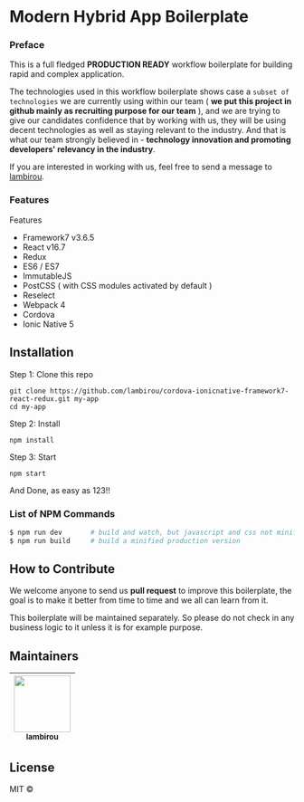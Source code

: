 # Modern Hybrid App Boilerplate

### Preface

This is a full fledged __PRODUCTION READY__ workflow boilerplate for building rapid and complex application.

The technologies used in this workflow boilerplate shows case a `subset of technologies` we are currently using within our team ( __we put this project in github mainly as recruiting purpose for our team__ ),  and we are trying to give our candidates confidence that by working with us, they will be using decent technologies as well as staying relevant to the industry.  And that is what our team strongly believed in - __technology innovation and promoting developers' relevancy in the industry__.

If you are interested in working with us, feel free to send a message to [lambirou](https://www.twitter.com/lambirou).

### Features

Features

* Framework7 v3.6.5
* React v16.7
* Redux
* ES6 / ES7
* ImmutableJS
* PostCSS ( with CSS modules activated by default )
* Reselect
* Webpack 4
* Cordova
* Ionic Native 5


## Installation

Step 1: Clone this repo
```
git clone https://github.com/lambirou/cordova-ionicnative-framework7-react-redux.git my-app
cd my-app
```

Step 2: Install

```
npm install
```

Step 3: Start

```
npm start
```

And Done, as easy as 123!!


### List of NPM Commands


```sh
$ npm run dev       # build and watch, but javascript and css not minified
$ npm run build     # build a minified production version
```


## How to Contribute

We welcome anyone to send us __pull request__ to improve this boilerplate, the goal is to make it better from time to time and we all can learn from it.

This boilerplate will be maintained separately.  So please do not check in any business logic to it unless it is for example purpose.

## Maintainers

<!-- ALL-CONTRIBUTORS-LIST:START - Do not remove or modify this section -->

| [<img src="https://avatars3.githubusercontent.com/u/1428556?s=460&v=4" width="100px;"/><br /><sub><b>lambirou</b></sub>](https://github.com/lambirou)<br /> |
| :-----------------------------------------------------------------------------------------------------------------------------------------------------: |

<!-- ALL-CONTRIBUTORS-LIST:END -->


## License
MIT ©
